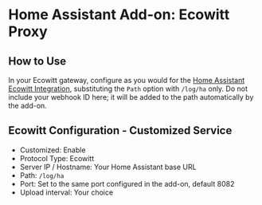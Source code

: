# Home Assistant Add-on: Ecowitt Proxy

## How to Use

In your Ecowitt gateway, configure as you would for the [Home Assistant Ecowitt Integration](https://www.home-assistant.io/integrations/ecowitt/), substituting the `Path` option with `/log/ha` only. Do not include your webhook ID here; it will be added to the path automatically by the add-on.

## Ecowitt Configuration - Customized Service

- Customized: Enable
- Protocol Type: Ecowitt
- Server IP / Hostname: Your Home Assistant base URL
- Path: `/log/ha`
- Port: Set to the same port configured in the add-on, default 8082
- Upload interval: Your choice
